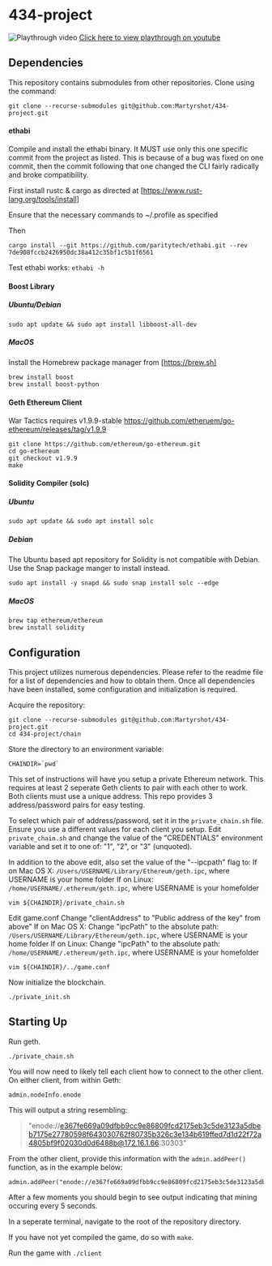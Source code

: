 # 434-project

![Playthrough video](demo.gif)
[Click here to view playthrough on youtube](https://youtu.be/ithINQO8pM8)


## Dependencies

This repository contains submodules from other repositories. Clone using the command:
```
git clone --recurse-submodules git@github.com:Martyrshot/434-project.git
```

#### ethabi
Compile and install the ethabi binary. It MUST use only this one specific commit from the project as listed. This is because of a bug was fixed on one commit, then the commit following that one changed the CLI fairly radically and broke compatibility.

First install rustc & cargo as directed at [https://www.rust-lang.org/tools/install]

Ensure that the necessary commands to ~/.profile as specified

Then
```
cargo install --git https://github.com/paritytech/ethabi.git --rev 7de908fccb2426950dc38a412c35bf1c5b1f6561
```

Test ethabi works: `ethabi -h`

#### Boost Library

##### Ubuntu/Debian

```
sudo apt update && sudo apt install libboost-all-dev
```

##### MacOS

Install the Homebrew package manager from [https://brew.sh]

```
brew install boost
brew install boost-python
```

#### Geth Ethereum Client

War Tactics requires v1.9.9-stable https://github.com/etheruem/go-ethereum/releases/tag/v1.9.9

```
git clone https://github.com/ethereum/go-ethereum.git
cd go-ethereum
git checkout v1.9.9
make
```

#### Solidity Compiler (solc)

##### Ubuntu

```
sudo apt update && sudo apt install solc
```

##### Debian

The Ubuntu based apt repository for Solidity is not compatible with Debian. Use the Snap package manger to install instead.

```
sudo apt install -y snapd && sudo snap install solc --edge
```


##### MacOS

```
brew tap ethereum/ethereum
brew install solidity
```


## Configuration

This project utilizes numerous dependencies. Please refer to the readme file for a list of dependencies and how to obtain them. Once all dependencies have been installed, some configuration and initialization is required.

Acquire the repository:
```
git clone --recurse-submodules git@github.com:Martyrshot/434-project.git
cd 434-project/chain
```

Store the directory to an environment variable:
```
CHAINDIR=`pwd`
```

This set of instructions will have you setup a private Ethereum network. This requires at least 2 seperate Geth clients to pair with each other to work. Both clients must use a unique address. This repo provides 3 address/password pairs for easy testing.

To select which pair of address/password, set it in the `private_chain.sh` file. Ensure you use a different values for each client you setup.
Edit `private_chain.sh` and change the value of the "CREDENTIALS" environment variable and set it to one of: "1", "2", or "3" (unquoted).

In addition to the above edit, also set the value of the "--ipcpath" flag to:
	If on Mac OS X: `/Users/USERNAME/Library/Ethereum/geth.ipc`, where USERNAME is your home folder
	If on Linux: `/home/USERNAME/.ethereum/geth.ipc`, where USERNAME is your homefolder

```
vim ${CHAINDIR}/private_chain.sh
```

Edit game.conf
Change "clientAddress" to "Public address of the key" from above"
	If on Mac OS X: Change "ipcPath" to the absolute path: `/Users/USERNAME/Library/Ethereum/geth.ipc`, where USERNAME is your home folder
	If on Linux: Change "ipcPath" to the absolute path: `/home/USERNAME/.ethereum/geth.ipc`, where USERNAME is your homefolder

```
vim ${CHAINDIR}/../game.conf
```

Now initialize the blockchain.
```
./private_init.sh
```

## Starting Up

Run geth.
```
./private_chain.sh
```


You will now need to likely tell each client how to connect to the other client.
On either client, from within Geth:

```
admin.nodeInfo.enode
```

This will output a string resembling:

> "enode://e367fe669a09dfbb9cc9e86809fcd2175eb3c5de3123a5dbeb7175e27780598f643030762f80735b326c3e134b619ffed7d1d22f72a4805bf9f02030d0d6488b@172.16.1.66:30303"

From the other client, provide this information with the `admin.addPeer()` function, as in the example below:

```
admin.addPeer("enode://e367fe669a09dfbb9cc9e86809fcd2175eb3c5de3123a5dbeb7175e27780598f643030762f80735b326c3e134b619ffed7d1d22f72a4805bf9f02030d0d6488b@172.16.1.66:30303")
```

After a few moments you should begin to see output indicating that mining occuring every 5 seconds.

In a seperate terminal, navigate to the root of the repository directory.

If you have not yet compiled the game, do so with `make`.

Run the game with `./client`

